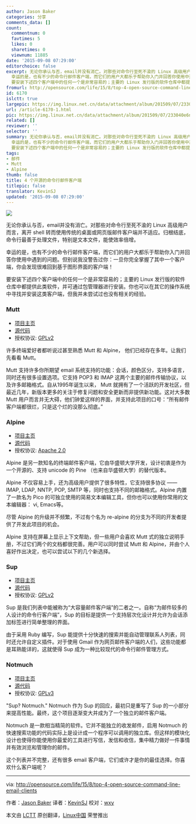 ```yaml
---
author: Jason Baker
categories: 分享
comments_data: []
count:
  commentnum: 0
  favtimes: 5
  likes: 0
  sharetimes: 0
  viewnum: 11885
date: '2015-09-08 07:29:00'
editorchoice: false
excerpt: 无论你承认与否，email并没有消亡。对那些对命令行至死不渝的 Linux 高级用户而言，离开 shell 转而使用传统的桌面或网页版邮件客户端并不适应。归根结底，命令行最善于处理文件，特别是文本文件，能使效率倍增。
  幸运的是，也有不少的命令行邮件客户端，而它们的用户大都乐于帮助你入门并回答你使用中遇到的问题。但别说我没警告过你：一旦你完全掌握了其中一个客户端，你会发现很难回到基于图形界面的客户端！
  要安装下述四个客户端中的任何一个是非常容易的；主要的 Linux 发行版的软件仓库中都提供此类软件，并可通过包管理器进行安装
fromurl: http://opensource.com/life/15/8/top-4-open-source-command-line-email-clients
id: 6170
islctt: true
largepic: https://img.linux.net.cn/data/attachment/album/201509/07/233040e6nunp1ujbt51u28.png
url: /article-6170-1.html
pic: https://img.linux.net.cn/data/attachment/album/201509/07/233040e6nunp1ujbt51u28.png.thumb.jpg
related: []
reviewer: ''
selector: ''
summary: 无论你承认与否，email并没有消亡。对那些对命令行至死不渝的 Linux 高级用户而言，离开 shell 转而使用传统的桌面或网页版邮件客户端并不适应。归根结底，命令行最善于处理文件，特别是文本文件，能使效率倍增。
  幸运的是，也有不少的命令行邮件客户端，而它们的用户大都乐于帮助你入门并回答你使用中遇到的问题。但别说我没警告过你：一旦你完全掌握了其中一个客户端，你会发现很难回到基于图形界面的客户端！
  要安装下述四个客户端中的任何一个是非常容易的；主要的 Linux 发行版的软件仓库中都提供此类软件，并可通过包管理器进行安装
tags:
- 邮件
- Mutt
- Alpine
thumb: false
title: 4 个开源的命令行邮件客户端
titlepic: false
translator: KevinSJ
updated: '2015-09-08 07:29:00'
---
```


![](/data/attachment/album/201509/07/233040e6nunp1ujbt51u28.png)


无论你承认与否，email并没有消亡。对那些对命令行至死不渝的 Linux 高级用户而言，离开 shell 转而使用传统的桌面或网页版邮件客户端并不适应。归根结底，命令行最善于处理文件，特别是文本文件，能使效率倍增。


幸运的是，也有不少的命令行邮件客户端，而它们的用户大都乐于帮助你入门并回答你使用中遇到的问题。但别说我没警告过你：一旦你完全掌握了其中一个客户端，你会发现很难回到基于图形界面的客户端！


要安装下述四个客户端中的任何一个是非常容易的；主要的 Linux 发行版的软件仓库中都提供此类软件，并可通过包管理器进行安装。你也可以在其它的操作系统中寻找并安装这类客户端，但我并未尝试过也没有相关的经验。


### Mutt


* [项目主页](http://www.mutt.org/)
* [源代码](http://dev.mutt.org/trac/)
* 授权协议: [GPLv2](https://www.gnu.org/licenses/old-licenses/gpl-2.0.en.html)


许多终端爱好者都听说过甚至熟悉 Mutt 和 Alpine， 他们已经存在多年。让我们先看看 Mutt。


Mutt 支持许多你所期望 email 系统支持的功能：会话，颜色区分，支持多语言，同时还有很多设置选项。它支持 POP3 和 IMAP 这两个主要的邮件传输协议，以及许多邮箱格式。自从1995年诞生以来， Mutt 就拥有了一个活跃的开发社区，但最近几年，新版本更多的关注于修复问题和安全更新而非提供新功能。这对大多数 Mutt 用户而言并无大碍，他们钟爱这样的界面，并支持此项目的口号：“所有邮件客户端都很烂，只是这个烂的没那么彻底。”


### Alpine


* [项目主页](http://www.washington.edu/alpine/)
* [源代码](http://www.washington.edu/alpine/acquire/)
* 授权协议: [Apache 2.0](http://www.apache.org/licenses/LICENSE-2.0)


Alpine 是另一款知名的终端邮件客户端，它由华盛顿大学开发，设计初衷是作为一个开源的、支持 unicode 的 Pine （也来自华盛顿大学）的替代版本。


Alpine 不仅容易上手，还为高级用户提供了很多特性，它支持很多协议 —— IMAP, LDAP, NNTP, POP, SMTP 等，同时也支持不同的邮箱格式。Alpine 内置了一款名为 Pico 的可独立使用的简易文本编辑工具，但你也可以使用你常用的文本编辑器： vi, Emacs等。


尽管 Alpine 的升级并不频繁，不过有个名为 re-alpine 的分支为不同的开发者提供了开发此项目的机会。


Alpine 支持在屏幕上显示上下文帮助，但一些用户会喜欢 Mutt 式的独立说明手册，不过它们两个的文档都很完善。用户可以同时尝试 Mutt 和 Alpine，并由个人喜好作出决定，也可以尝试以下的几个新选择。


### Sup


* [项目主页](http://supmua.org/)
* [源代码](https://github.com/sup-heliotrope/sup)
* 授权协议: [GPLv2](https://www.gnu.org/licenses/old-licenses/gpl-2.0.en.html)


Sup 是我们列表中能被称为“大容量邮件客户端”的二者之一。自称“为邮件较多的人设计的命令行客户端”，Sup 的目标是提供一个支持层次化设计并允许为会话添加标签进行简单整理的界面。


由于采用 Ruby 编写，Sup 能提供十分快速的搜索并能自动管理联系人列表，同时还允许自定义插件。对于使用 Gmail 作为网页邮件客户端的人们，这些功能都是耳熟能详的，这就使得 Sup 成为一种比较现代的命令行邮件管理方式。


### Notmuch


* [项目主页](http://notmuchmail.org/)
* [源代码](http://notmuchmail.org/releases/)
* 授权协议: [GPLv3](http://www.gnu.org/licenses/gpl.html)


"Sup? Notmuch." Notmuch 作为 Sup 的回应，最初只是重写了 Sup 的一小部分来提高性能。最终，这个项目逐渐变大并成为了一个独立的邮件客户端。


Notmuch 是一款相当精简的软件。它并不能独立的收发邮件，启用 Notmuch 的快速搜索功能的代码实际上是设计成一个程序可以调用的独立库。但这样的模块化设计也使得你能使用你最爱的工具进行写信，发信和收信，集中精力做好一件事情并有效浏览和管理你的邮件。


这个列表并不完整，还有很多 email 客户端，它们或许才是你的最佳选择。你喜欢什么客户端呢？




---


via: <http://opensource.com/life/15/8/top-4-open-source-command-line-email-clients>


作者：[Jason Baker](http://opensource.com/users/jason-baker) 译者：[KevinSJ](https://github.com/KevinSj) 校对：[wxy](https://github.com/wxy)


本文由 [LCTT](https://github.com/LCTT/TranslateProject) 原创翻译，[Linux中国](https://linux.cn/) 荣誉推出